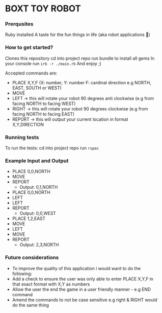 # BOXT TOY ROBOT

### Prerqusites
Ruby installed
A taste for the fun things in life (aka robot applications 🤖)

### How to get started?
Clones this repository
cd into project repo
run bundle to install all gems
In your console run `irb -r ./main.rb` 
And enjoy ;)

Accepted commands are:
* PLACE X,Y,F (X: number, Y: number F: cardinal direction e.g NORTH, EAST, SOUTH or WEST)
* MOVE
* LEFT -> this will rotate your robot 90 degrees anti clockwise (e.g from facing NORTH to facing WEST)
* RIGHT -> this will rotate your robot 90 degrees clockwise (e.g from facing NORTH to facing EAST)
* REPORT -> this will output your current location in format X,Y,DIRECTION

### Running tests
To run the tests:
cd into project repo
run `rspec`

### Example Input and Output

* PLACE 0,0,NORTH
* MOVE
* REPORT
    * Output: 0,1,NORTH
* PLACE 0,0,NORTH
* LEFT
* LEFT
* REPORT
    * Output: 0,0,WEST
* PLACE 1,2,EAST
* MOVE
* LEFT
* MOVE
* REPORT 
    * Output: 2,3,NORTH

### Future considerations
* To improve the quality of this application i would want to do the following:
* Add a check to ensure the user was only able to enter PLACE X,Y,F in that exact format with X,Y as numbers
* Allow the user the end the game in a user friendly manner - e.g END command
* Amend the commands to not be case sensitive e.g right & RIGHT would do the same thing
